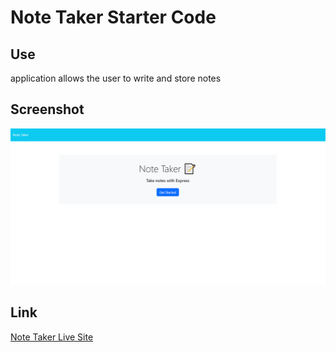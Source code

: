 # Note Taker Starter Code
## Use
application allows the user to write and store notes
## Screenshot
![ScreenShot](/Screenshot.png)
## Link
[Note Taker Live Site](https://dj-note-taker.herokuapp.com)